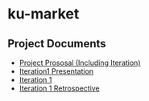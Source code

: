 # ku-market

## Project Documents

* [Project Prososal (Including Iteration)](https://docs.google.com/document/d/1ru03PODukY19zcOFltEIxOqkUADrq5M9Qu2dCLPk46U/edit?usp=sharing)
* [Iteration1 Presentation](https://youtu.be/_6iYe60JkDo)
* [Iteration 1](Iteration-1)
* [Iteration 1 Retrospective](Iteration-1-Retrospective)
